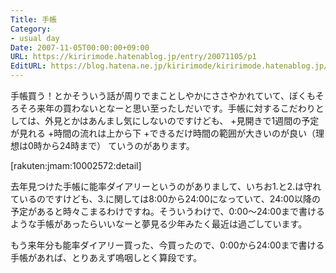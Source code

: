 ```yaml
---
Title: 手帳
Category:
- usual day
Date: 2007-11-05T00:00:00+09:00
URL: https://kiririmode.hatenablog.jp/entry/20071105/p1
EditURL: https://blog.hatena.ne.jp/kiririmode/kiririmode.hatenablog.jp/atom/entry/8454420450078216339
---
```



手帳買う！とかそういう話が周りでまことしやかにささやかれていて、ぼくもそろそろ来年の買わないとなーと思い至ったしだいです。手帳に対するこだわりとしては、外見とかはあんまし気にしないのですけども、
+見開きで1週間の予定が見れる
+時間の流れは上から下
+できるだけ時間の範囲が大きいのが良い（理想は0時から24時まで）
ていうのがあります。


[rakuten:jmam:10002572:detail]

去年見つけた手帳に能率ダイアリーというのがありまして、いちお1.と2.は守れているのですけども、3.に関しては8:00から24:00になっていて、24:00以降の予定があると時々こまるわけですね。そういうわけで、0:00〜24:00まで書けるような手帳があったらいいなーと夢見る少年みたく最近は過ごしています。


もう来年分も能率ダイアリー買った、今買ったので、0:00から24:00まで書ける手帳があれば、とりあえず嗚咽しとく算段です。
